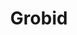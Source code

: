 ---
layout: default
description: ''
shortname: grobid
title: Grobid
uuid: c6b61a07-2fd6-426d-99e6-2b825b98d102
---